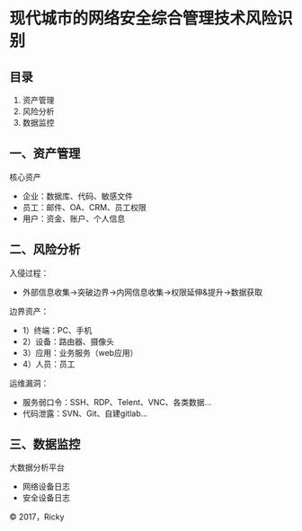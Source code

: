 # 现代城市的网络安全综合管理技术风险识别

## 目录
1. 资产管理
2. 风险分析
3. 数据监控


## 一、资产管理

核心资产

* 企业：数据库、代码、敏感文件
* 员工：邮件、OA、CRM、员工权限
* 用户：资金、账户、个人信息

## 二、风险分析


入侵过程：

*  外部信息收集->突破边界->内网信息收集->权限延伸&提升->数据获取

边界资产：

* 1）终端：PC、手机
* 2）设备：路由器、摄像头
* 3）应用：业务服务（web应用）
* 4）人员：员工

运维漏洞：

*  服务弱口令：SSH、RDP、Telent、VNC、各类数据...
*  代码泄露：SVN、Git、自建gitlab...

## 三、数据监控

大数据分析平台

* 网络设备日志
* 安全设备日志




&copy; 2017，Ricky